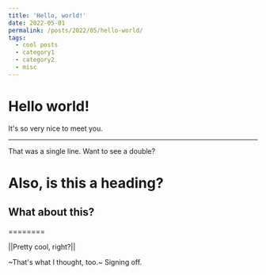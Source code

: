```yaml
---
title: 'Hello, world!'
date: 2022-05-01
permalink: /posts/2022/05/hello-world/
tags:
  - cool posts
  - category1
  - category2
  - misc
---
```


# Hello world!

It's so very nice to meet you.

--------------------

That was a single line. Want to see a double?

Also, is this a heading?
==============

## What about this?
========


||Pretty cool, right?||

~That's what I thought, too.~
Signing off.